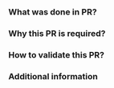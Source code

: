 ### What was done in PR?

### Why this PR is required?

### How to validate this PR?

### Additional information
